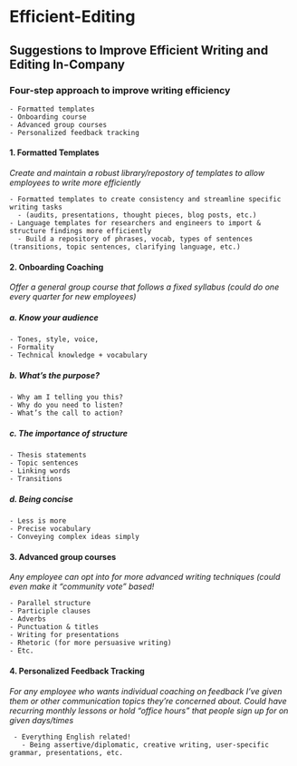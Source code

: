 # Efficient-Editing
## Suggestions to Improve Efficient Writing and Editing In-Company

### Four-step approach to improve writing efficiency 
    - Formatted templates
    - Onboarding course
    - Advanced group courses
    - Personalized feedback tracking

#### 1. Formatted Templates
*Create and maintain a robust library/repostory of templates to allow employees to write more efficiently* 

    - Formatted templates to create consistency and streamline specific writing tasks 
      - (audits, presentations, thought pieces, blog posts, etc.)
    - Language templates for researchers and engineers to import & structure findings more efficiently
      - Build a repository of phrases, vocab, types of sentences (transitions, topic sentences, clarifying language, etc.)

#### 2. Onboarding Coaching
*Offer a general group course that follows a fixed syllabus (could do one every quarter for new employees)*

##### a. Know your audience
    - Tones, style, voice, 
    - Formality
    - Technical knowledge + vocabulary
##### b. What’s the purpose?
    - Why am I telling you this?
    - Why do you need to listen?
    - What’s the call to action?
##### c. The importance of structure
    - Thesis statements
    - Topic sentences
    - Linking words
    - Transitions
##### d. Being concise
    - Less is more
    - Precise vocabulary
    - Conveying complex ideas simply


#### 3. Advanced group courses 
*Any employee can opt into for more advanced writing techniques (could even make it “community vote” based!*
  
    - Parallel structure
    - Participle clauses
    - Adverbs
    - Punctuation & titles
    - Writing for presentations
    - Rhetoric (for more persuasive writing)
    - Etc. 

#### 4. Personalized Feedback Tracking
*For any employee who wants individual coaching on feedback I’ve given them or other communication topics they’re concerned about. Could have recurring monthly lessons or hold “office hours” that people sign up for on given days/times* 

     - Everything English related!
       - Being assertive/diplomatic, creative writing, user-specific grammar, presentations, etc.

